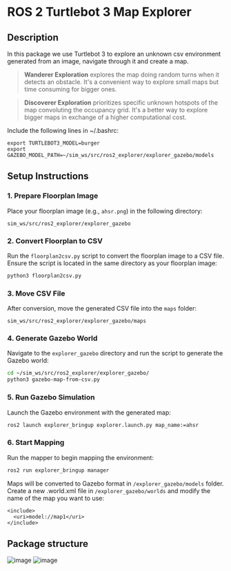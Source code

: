 # ROS 2 Turtlebot 3 Map Explorer
## Description
In this package we use Turtlebot 3 to explore an unknown csv environment generated from an image, navigate through it and create a map.

>**Wanderer Exploration** explores the map doing random turns when it detects an obstacle. It's a convenient way to explore small maps but time consuming for bigger ones.
  
>**Discoverer Exploration** prioritizes specific unknown hotspots of the map convoluting the occupancy grid. It's a better way to explore bigger maps in exchange of a higher computational cost.

Include the following lines in ~/.bashrc:
```
export TURTLEBOT3_MODEL=burger
export GAZEBO_MODEL_PATH=~/sim_ws/src/ros2_explorer/explorer_gazebo/models
```
## Setup Instructions

### 1. Prepare Floorplan Image

Place your floorplan image (e.g., `ahsr.png`) in the following directory:

```
sim_ws/src/ros2_explorer/explorer_gazebo
```

### 2. Convert Floorplan to CSV

Run the `floorplan2csv.py` script to convert the floorplan image to a CSV file. Ensure the script is located in the same directory as your floorplan image:

```bash
python3 floorplan2csv.py
```

### 3. Move CSV File

After conversion, move the generated CSV file into the `maps` folder:

```
sim_ws/src/ros2_explorer/explorer_gazebo/maps
```

### 4. Generate Gazebo World

Navigate to the `explorer_gazebo` directory and run the script to generate the Gazebo world:

```bash
cd ~/sim_ws/src/ros2_explorer/explorer_gazebo/
python3 gazebo-map-from-csv.py
```

### 5. Run Gazebo Simulation

Launch the Gazebo environment with the generated map:

```bash
ros2 launch explorer_bringup explorer.launch.py map_name:=ahsr
```

### 6. Start Mapping

Run the mapper to begin mapping the environment:

```bash
ros2 run explorer_bringup manager
```
Maps will be converted to Gazebo format in `/explorer_gazebo/models` folder. Create a new .world.xml file in `/explorer_gazebo/worlds` and modify the name of the map you want to use:
```
<include>
  <uri>model://map1</uri>
</include>
```
## Package structure
![image](https://github.com/DaniGarciaLopez/ros2_explorer/blob/main/explorer_bringup/data/explorer_graph.png)
![image](https://github.com/DaniGarciaLopez/ros2_explorer/blob/main/explorer_bringup/data/rosgraph.png)
